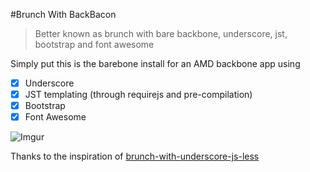 #Brunch With BackBacon

> Better known as brunch with bare backbone, underscore, jst, bootstrap and font awesome

Simply put this is the barebone install for an AMD backbone app using
- [x] Underscore
- [x] JST templating (through requirejs and pre-compilation)
- [x] Bootstrap
- [x] Font Awesome

![Imgur](http://i.imgur.com/FBMmH2p.png?1)

Thanks to the inspiration of  [brunch-with-underscore-js-less](https://github.com/davidfregoli/brunch-with-underscore-js-less)
